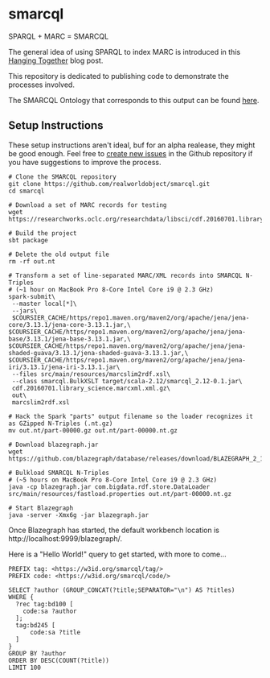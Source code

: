 # smarcql
SPARQL + MARC = SMARCQL

The general idea of using SPARQL to index MARC is introduced in
this [Hanging Together](https://hangingtogether.org/how-marc-can-sparql/) blog post.

This repository is dedicated to publishing code to demonstrate the processes
involved.

The SMARCQL Ontology that corresponds to this output can be found [here](https://realworldobject.github.io/smarcql/).

## Setup Instructions
These setup instructions aren't ideal, buf for an alpha realease, they might be good enough. Feel free
to [create new issues](https://github.com/realworldobject/smarcql/issues) in the Github repository if you have 
suggestions to improve the process.

```
# Clone the SMARCQL repository
git clone https://github.com/realworldobject/smarcql.git
cd smarcql

# Download a set of MARC records for testing
wget https://researchworks.oclc.org/researchdata/libsci/cdf.20160701.library_science.marcxml.xml.gz

# Build the project
sbt package

# Delete the old output file
rm -rf out.nt

# Transform a set of line-separated MARC/XML records into SMARCQL N-Triples
# (~1 hour on MacBook Pro 8-Core Intel Core i9 @ 2.3 GHz)
spark-submit\
 --master local[*]\
 --jars\
 $COURSIER_CACHE/https/repo1.maven.org/maven2/org/apache/jena/jena-core/3.13.1/jena-core-3.13.1.jar,\
$COURSIER_CACHE/https/repo1.maven.org/maven2/org/apache/jena/jena-base/3.13.1/jena-base-3.13.1.jar,\
$COURSIER_CACHE/https/repo1.maven.org/maven2/org/apache/jena/jena-shaded-guava/3.13.1/jena-shaded-guava-3.13.1.jar,\
$COURSIER_CACHE/https/repo1.maven.org/maven2/org/apache/jena/jena-iri/3.13.1/jena-iri-3.13.1.jar\
 --files src/main/resources/marcslim2rdf.xsl\
 --class smarcql.BulkXSLT target/scala-2.12/smarcql_2.12-0.1.jar\
 cdf.20160701.library_science.marcxml.xml.gz\
 out\
 marcslim2rdf.xsl
 
# Hack the Spark "parts" output filename so the loader recognizes it as GZipped N-Triples (.nt.gz)
mv out.nt/part-00000.gz out.nt/part-00000.nt.gz

# Download blazegraph.jar
wget https://github.com/blazegraph/database/releases/download/BLAZEGRAPH_2_1_6_RC/blazegraph.jar

# Bulkload SMARCQL N-Triples
# (~5 hours on MacBook Pro 8-Core Intel Core i9 @ 2.3 GHz)
java -cp blazegraph.jar com.bigdata.rdf.store.DataLoader src/main/resources/fastload.properties out.nt/part-00000.nt.gz

# Start Blazegraph
java -server -Xmx6g -jar blazegraph.jar
```

Once Blazegraph has started, the default workbench location is http://localhost:9999/blazegraph/.

Here is a "Hello World!" query to get started, with more to come...
```
PREFIX tag: <https://w3id.org/smarcql/tag/>
PREFIX code: <https://w3id.org/smarcql/code/>

SELECT ?author (GROUP_CONCAT(?title;SEPARATOR="\n") AS ?titles)
WHERE {
  ?rec tag:bd100 [
    code:sa ?author
  ];
  tag:bd245 [
      code:sa ?title
  ]
}
GROUP BY ?author
ORDER BY DESC(COUNT(?title))
LIMIT 100
```